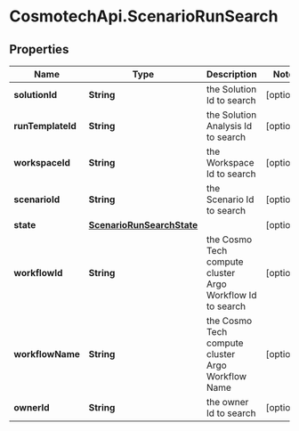 # CosmotechApi.ScenarioRunSearch

## Properties

Name | Type | Description | Notes
------------ | ------------- | ------------- | -------------
**solutionId** | **String** | the Solution Id to search | [optional] 
**runTemplateId** | **String** | the Solution Analysis Id to search | [optional] 
**workspaceId** | **String** | the Workspace Id to search | [optional] 
**scenarioId** | **String** | the Scenario Id to search | [optional] 
**state** | [**ScenarioRunSearchState**](ScenarioRunSearchState.md) |  | [optional] 
**workflowId** | **String** | the Cosmo Tech compute cluster Argo Workflow Id to search | [optional] 
**workflowName** | **String** | the Cosmo Tech compute cluster Argo Workflow Name | [optional] 
**ownerId** | **String** | the owner Id to search | [optional] 


